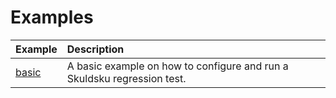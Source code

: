 Examples
========

|Example      |Description|
|:------------|:----------|
|[basic](example-basic)|A basic example on how to configure and run a Skuldsku regression test.|
